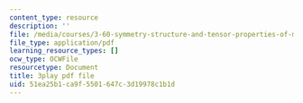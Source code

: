 ```yaml
---
content_type: resource
description: ''
file: /media/courses/3-60-symmetry-structure-and-tensor-properties-of-materials-fall-2005/51ea25b1ca9f5501647c3d19978c1b1d_IPTyKqZpbCM.pdf
file_type: application/pdf
learning_resource_types: []
ocw_type: OCWFile
resourcetype: Document
title: 3play pdf file
uid: 51ea25b1-ca9f-5501-647c-3d19978c1b1d
---
```

